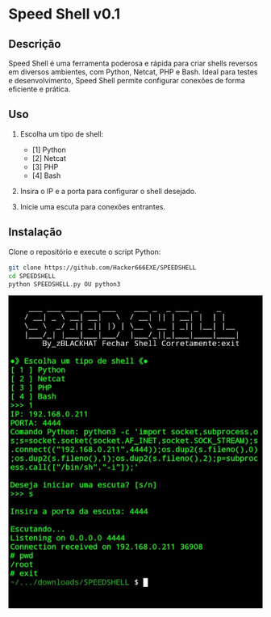 # Speed Shell v0.1

## Descrição
Speed Shell é uma ferramenta poderosa e rápida para criar shells reversos em diversos ambientes, com Python, Netcat, PHP e Bash. Ideal para testes e desenvolvimento, Speed Shell permite configurar conexões de forma eficiente e prática.

## Uso
1. Escolha um tipo de shell:
   - [1] Python
   - [2] Netcat
   - [3] PHP
   - [4] Bash

2. Insira o IP e a porta para configurar o shell desejado.
3. Inicie uma escuta para conexões entrantes.

## Instalação
Clone o repositório e execute o script Python:

```bash
git clone https://github.com/Hacker666EXE/SPEEDSHELL
cd SPEEDSHELL
python SPEEDSHELL.py OU python3
```
![SPEEDSHELL](SPEEDSHELL.jpg)